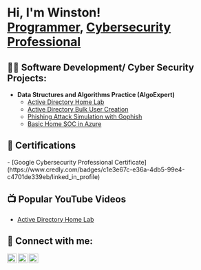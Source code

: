 <h1>Hi, I'm Winston! <br/><a href="https://github.com/joshmadakor1">Programmer</a>, <a href="https://www.linkedin.com/in/joshmadakor/">Cybersecurity Professional</a> <!-- <a href="https://www.youtube.com/c/joshmadakor">YouTuber</a></h1> -->

<h2>👨‍💻 Software Development/ Cyber Security Projects:</h2>

- <b>Data Structures and Algorithms Practice (AlgoExpert)</b>
  - [Active Directory Home Lab](https://github.com/winstonhibbert/ActiveDirectoryLab/)
  - [Active Directory Bulk User Creation](https://github.com/winstonhibbert/AD_PS)
  - [Phishing Attack Simulation with Gophish](https://github.com/winstonhibbert/gophish)
  - [Basic Home SOC in Azure](https://github.com/winstonhibbert/CyberHomeLab)
 
<h2> 📃 Certifications</h2>
- [Google Cybersecurity Professional Certificate](https://www.credly.com/badges/c1e3e67c-e36a-4db5-99e4-c4701de339eb/linked_in_profile)

<h2>📺 Popular YouTube Videos</h2>

- [Active Directory Home Lab](https://www.youtube.com/watch?v=a83ASGn_V_s)


<h2> 🤳 Connect with me:</h2>

[<img align="left" alt="JoshMadakor | YouTube" width="22px" src="https://cdn.jsdelivr.net/npm/simple-icons@v3/icons/youtube.svg" />][youtube]
[<img align="left" alt="JoshMadakor | LinkedIn" width="22px" src="https://cdn.jsdelivr.net/npm/simple-icons@v3/icons/linkedin.svg" />][linkedin]
[<img align="left" alt="JoshMadakor | Instagram" width="22px" src="https://cdn.jsdelivr.net/npm/simple-icons@v3/icons/instagram.svg" />][instagram]

[youtube]: [www.youtube.com/@WHibbert](https://www.youtube.com/channel/UCUcQZUMc_COcHnbFlRpcW-Q)
[instagram]: https://www.instagram.com/joshmadakor/
[linkedin]: https://linkedin.com/in/joshmadakor

<!--
**joshmadakor1/joshmadakor1** is a ✨ _special_ ✨ repository because its `README.md` (this file) appears on your GitHub profile.

Here are some ideas to get you started:

- 🔭 I’m currently working on ...
- 🌱 I’m currently learning ...
- 👯 I’m looking to collaborate on ...
- 🤔 I’m looking for help with ...
- 💬 Ask me about ...
- 📫 How to reach me: ...
- 😄 Pronouns: ...
- ⚡ Fun fact: ...
-->
